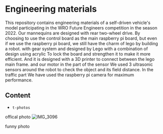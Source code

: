 Engineering materials
====

This repository contains engineering materials of a self-driven vehicle's model participating in the WRO Future Engineers competition in the season 2022.
Our mannequins are designed with rear two-wheel drive.  By choosing to use the control board as the main raspberry pi board, but even if we use the raspberry pi board, we still have the charm of lego by building a robot.  with gear system  and designed by Lego  with a combination of design using acrylic  To lock the board and strengthen it to make it more efficient.  And it is designed with a 3D printer to connect between the lego main frame.  and our motor  in the part of the sensor  We used 3 ultrasonic sensors around the robot to check the object and its field distance.  In the traffic part We have used the raspberry pi camera for maximum performance.

## Content

* `t-photos` 

offical photo
![IMG_3096](https://user-images.githubusercontent.com/107110466/184897442-80e21e87-8632-4de6-bf20-1cc4ec7d2764.jpeg)

funny photo


